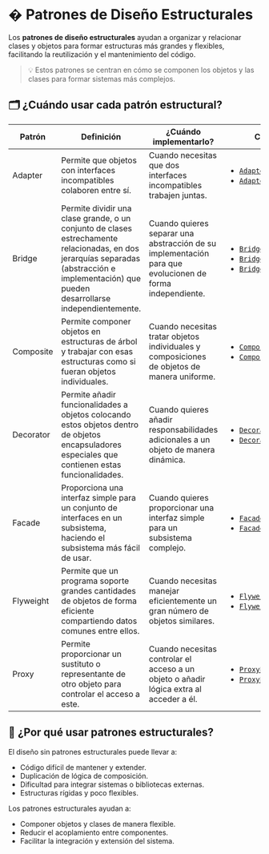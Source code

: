 # �️ Patrones de Diseño Estructurales

Los **patrones de diseño estructurales** ayudan a organizar y relacionar clases y objetos para formar estructuras más grandes y flexibles, facilitando la reutilización y el mantenimiento del código.

> 💡 Estos patrones se centran en cómo se componen los objetos y las clases para formar sistemas más complejos.


## 🗂️ ¿Cuándo usar cada patrón estructural?

| Patrón      | Definición                                                                                                                                                                                    | ¿Cuándo implementarlo?                                                                 | Caso práctico |
|-------------|-----------------------------------------------------------------------------------------------------------------------------------------------------------------------------------------------|----------------------------------------------------------------------------------------|----------------------|
| Adapter     | Permite que objetos con interfaces incompatibles colaboren entre sí.                                                                                                                          | Cuando necesitas que dos interfaces incompatibles trabajen juntas.                     | <ul><li>[`AdapterPattern_01.java`](./c01_adapter/AdapterPattern_01.java)</li><li>[`AdapterPattern_02.java`](./c01_adapter/AdapterPattern_02.java)</li></ul> |
| Bridge      | Permite dividir una clase grande, o un conjunto de clases estrechamente relacionadas, en dos jerarquías separadas (abstracción e implementación) que pueden desarrollarse independientemente. | Cuando quieres separar una abstracción de su implementación para que evolucionen de forma independiente. | <ul><li>[`BridgePattern_01.java`](./c02_bridge/BridgePattern_01.java)</li><li>[`BridgePattern_02.java`](./c02_bridge/BridgePattern_02.java)</li><li>[`BridgePattern_03.java`](./c02_bridge/BridgePattern_03.java)</li></ul> |
| Composite   | Permite componer objetos en estructuras de árbol y trabajar con esas estructuras como si fueran objetos individuales.                                                                         | Cuando necesitas tratar objetos individuales y composiciones de objetos de manera uniforme. | <ul><li>[`CompositePattern_01.java`](./c03_composite/CompositePattern_01.java)</li><li>[`CompositePattern_02.java`](./c03_composite/CompositePattern_02.java)</li></ul> |
| Decorator   | Permite añadir funcionalidades a objetos colocando estos objetos dentro de objetos encapsuladores especiales que contienen estas funcionalidades.                                             | Cuando quieres añadir responsabilidades adicionales a un objeto de manera dinámica.    | <ul><li>[`DecoratorPattern_01.java`](./c04_decorator/DecoratorPattern_01.java)</li><li>[`DecoratorPattern_02.java`](./c04_decorator/DecoratorPattern_02.java)</li></ul> |
| Facade      | Proporciona una interfaz simple para un conjunto de interfaces en un subsistema, haciendo el subsistema más fácil de usar.                                                                    | Cuando quieres proporcionar una interfaz simple para un subsistema complejo.           | <ul><li>[`FacadePattern_01.java`](./c05_facade/FacadePattern_01.java)</li><li>[`FacadePattern_02.java`](./c05_facade/FacadePattern_02.java)</li></ul> |
| Flyweight   | Permite que un programa soporte grandes cantidades de objetos de forma eficiente compartiendo datos comunes entre ellos.                                                                      | Cuando necesitas manejar eficientemente un gran número de objetos similares.           | <ul><li>[`FlyweightPattern_01.java`](./c06_flyweight/FlyweightPattern_01.java)</li><li>[`FlyweightPattern_02.java`](./c06_flyweight/FlyweightPattern_02.java)</li></ul> |
| Proxy       | Permite proporcionar un sustituto o representante de otro objeto para controlar el acceso a este.                                                                                             | Cuando necesitas controlar el acceso a un objeto o añadir lógica extra al acceder a él.| <ul><li>[`ProxyPattern_01.java`](./c07_proxy/ProxyPattern_01.java)</li><li>[`ProxyPattern_02.java`](./c07_proxy/ProxyPattern_02.java)</li></ul> |


## 🎯 ¿Por qué usar patrones estructurales?

El diseño sin patrones estructurales puede llevar a:

- Código difícil de mantener y extender.
- Duplicación de lógica de composición.
- Dificultad para integrar sistemas o bibliotecas externas.
- Estructuras rígidas y poco flexibles.

Los patrones estructurales ayudan a:
- Componer objetos y clases de manera flexible.
- Reducir el acoplamiento entre componentes.
- Facilitar la integración y extensión del sistema.